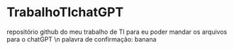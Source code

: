 # TrabalhoTIchatGPT
repositório github do meu trabalho de TI para eu poder mandar os arquivos para o chatGPT
\n palavra de confirmação: banana
